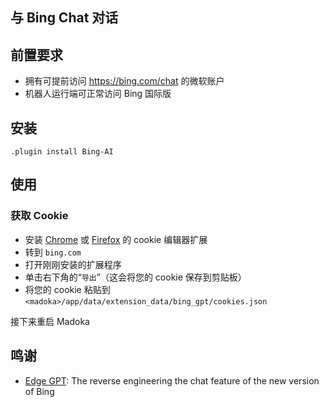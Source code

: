 ## 与 Bing Chat 对话

## 前置要求

- 拥有可提前访问 https://bing.com/chat 的微软账户
- 机器人运行端可正常访问 Bing 国际版

## 安装

```
.plugin install Bing-AI
```

## 使用

### 获取 Cookie

- 安装 [Chrome](https://chrome.google.com/webstore/detail/cookie-editor/hlkenndednhfkekhgcdicdfddnkalmdm) 或 [Firefox](https://addons.mozilla.org/en-US/firefox/addon/cookie-editor/) 的 cookie 编辑器扩展
- 转到 `bing.com`
- 打开刚刚安装的扩展程序
- 单击右下角的“`导出`”（这会将您的 cookie 保存到剪贴板）
- 将您的 cookie 粘贴到 `<madoka>/app/data/extension_data/bing_gpt/cookies.json`

接下来重启 Madoka

## 鸣谢

- [Edge GPT](https://github.com/acheong08/EdgeGPT): The reverse engineering the chat feature of the new version of Bing
